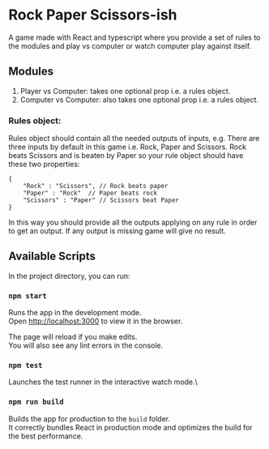 # Rock Paper Scissors-ish 
A game made with React and typescript where you provide a set of rules to the modules and play vs computer or watch computer play against itself.

## Modules
1. Player vs Computer: takes one optional prop i.e. a rules object.
2. Computer vs Computer: also takes one optional prop i.e. a rules object.

### Rules object:
Rules object should contain all the needed outputs of inputs, e.g. There are three inputs by default in this game i.e. Rock, Paper and Scissors. Rock beats Scissors and is beaten by Paper so your rule object should have these two properties:
```
{
    "Rock" : "Scissors", // Rock beats paper
    "Paper" : "Rock"  // Paper beats rock
    "Scissors" : "Paper" // Scissors beat Paper
}
```

In this way you should provide all the outputs applying on any rule in order to get an output. If any output is missing game will give no result.


## Available Scripts

In the project directory, you can run:

### `npm start`

Runs the app in the development mode.\
Open [http://localhost:3000](http://localhost:3000) to view it in the browser.

The page will reload if you make edits.\
You will also see any lint errors in the console.

### `npm test`

Launches the test runner in the interactive watch mode.\

### `npm run build`

Builds the app for production to the `build` folder.\
It correctly bundles React in production mode and optimizes the build for the best performance.
